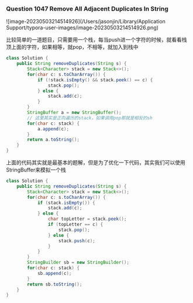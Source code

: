 ### Question 1047 Remove All Adjacent Duplicates In String

![image-20230503214514926](/Users/jasonjin/Library/Application Support/typora-user-images/image-20230503214514926.png)

比较简单的一道题目，只需要用一个栈，每当push进一个字符的时候，就看看栈顶上面的字符，如果相等，就pop，不相等，就加入到栈中
~~~java
class Solution {
    public String removeDuplicates(String s) {
        Stack<Character> stack = new Stack<>();
        for(char c: s.toCharArray()) {
            if (!stack.isEmpty() && stack.peek() == c) {
                stack.pop();
            } else {
                stack.add(c);
            }
        }
        StringBuffer a = new StringBuffer();
        // 这里其实是正向遍历的stack，如果调用pop那就是相反的sh
        for(char c: stack) {
            a.append(c);
        }
        return a.toString();
    }
}
~~~

上面的代码其实就是最基本的题解，但是为了优化一下代码，其实我们可以使用StringBuffer来模拟一个栈

```java
class Solution {
    public String removeDuplicates(String s) {
        Stack<Character> stack = new Stack<>();
        for(char c: s.toCharArray()) {
            if (stack.isEmpty()) {
                stack.add(c);
            } else {
                char topLetter = stack.peek();
                if (topLetter == c) {
                    stack.pop();
                } else {
                    stack.push(c);
                }
            }
        }
        StringBuilder sb = new StringBuilder();
        for(char c: stack) {
            sb.append(c);
        }
        return sb.toString();
    }
}
```





